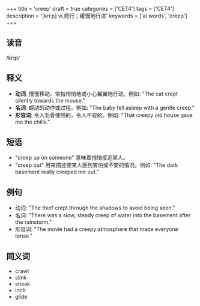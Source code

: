 +++
title = 'creep'
draft = true
categories = ['CET4']
tags = ['CET4']
description = '[kriːp] vi.爬行；缓慢地行进'
keywords = ['ai words', 'creep']
+++

## 读音
/krɪp/

## 释义
- **动词**: 慢慢移动，常指悄悄地或小心翼翼地行动。例如: "The cat crept silently towards the mouse."
- **名词**: 蠕动的动作或过程。例如: "The baby fell asleep with a gentle creep."
- **形容词**: 令人毛骨悚然的，令人不安的。例如: "That creepy old house gave me the chills."

## 短语
- "creep up on someone" 意味着悄悄接近某人。
- "creep out" 用来描述使某人感到害怕或不安的情况。例如: "The dark basement really creeped me out."

## 例句
- 动词: "The thief crept through the shadows to avoid being seen."
- 名词: "There was a slow, steady creep of water into the basement after the rainstorm."
- 形容词: "The movie had a creepy atmosphere that made everyone tense."

## 同义词
- crawl
- slink
- sneak
- inch
- glide
